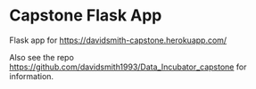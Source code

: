 # Capstone Flask App

Flask app for https://davidsmith-capstone.herokuapp.com/

Also see the repo https://github.com/davidsmith1993/Data_Incubator_capstone for information.
 
